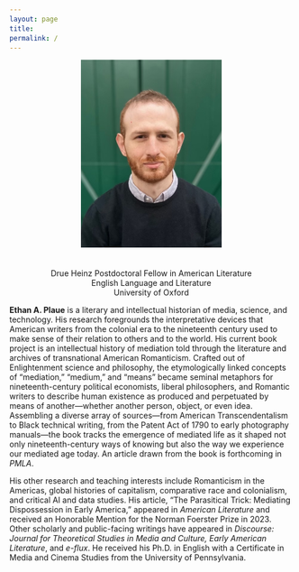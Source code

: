 ```yaml
---
layout: page
title:
permalink: /
---
```

<div style="text-align: center;">
  <img src="/assets/images/ethan_pic.png" alt="Ethan Plaue picture" style="width: 250px; margin-bottom: 20px;" />
  
  <p>
    Drue Heinz Postdoctoral Fellow in American Literature<br>
    English Language and Literature<br>
    University of Oxford
  </p>
</div>

**Ethan A. Plaue** is a literary and intellectual historian of media, science, and technology. His research foregrounds the interpretative devices that American writers from the colonial era to the nineteenth century used to make sense of their relation to others and to the world. His current book project is an intellectual history of mediation told through the literature and archives of transnational American Romanticism. Crafted out of Enlightenment science and philosophy, the etymologically linked concepts of “mediation,” “medium,” and “means” became seminal metaphors for nineteenth-century political economists, liberal philosophers, and Romantic writers to describe human existence as produced and perpetuated by means of another—whether another person, object, or even idea. Assembling a diverse array of sources—from American Transcendentalism to Black technical writing, from the Patent Act of 1790 to early photography manuals—the book tracks the emergence of mediated life as it shaped not only nineteenth-century ways of knowing but also the way we experience our mediated age today. An article drawn from the book is forthcoming in *PMLA*.
 

His other research and teaching interests include Romanticism in the Americas, global histories of capitalism, comparative race and colonialism, and critical AI and data studies. His article, “The Parasitical Trick: Mediating Dispossession in Early America,” appeared in *American Literature* and received an Honorable Mention for the Norman Foerster Prize in 2023. Other scholarly and public-facing writings have appeared in *Discourse: Journal for Theoretical Studies in Media and Culture, Early American Literature*, and *e-flux*. He received his Ph.D. in English with a Certificate in Media and Cinema Studies from the University of Pennsylvania. 
